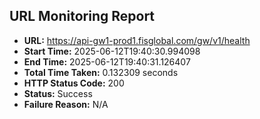 ## URL Monitoring Report

- **URL:** https://api-gw1-prod1.fisglobal.com/gw/v1/health
- **Start Time:** 2025-06-12T19:40:30.994098
- **End Time:** 2025-06-12T19:40:31.126407
- **Total Time Taken:** 0.132309 seconds
- **HTTP Status Code:** 200
- **Status:** Success
- **Failure Reason:** N/A
